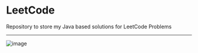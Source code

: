 # LeetCode

Repository to store my Java based solutions for LeetCode Problems
____

![image](https://cdn-images-1.medium.com/max/1360/1*5qdPLs4x9TuabvQJwu7iuA.png)
